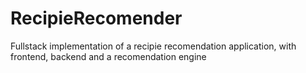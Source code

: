 # RecipieRecomender
Fullstack implementation of a recipie recomendation application, with frontend, backend and a recomendation engine 
